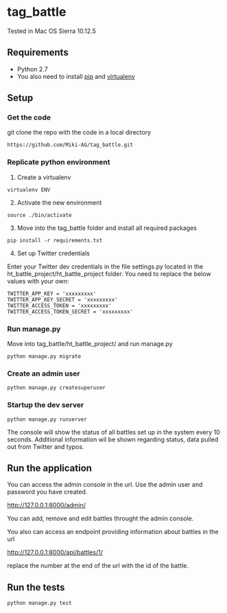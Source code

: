 # tag_battle

Tested in Mac OS Sierra 10.12.5



## Requirements
- Python 2.7
- You also need to install [pip](https://pypi.python.org/pypi/pip) and [virtualenv](https://virtualenv.pypa.io)

## Setup

### Get the code
git clone the repo with  the code in a local directory
```shell
https://github.com/Miki-AG/tag_battle.git
```

### Replicate python environment
1. Create a virtualenv
```shell
virtualenv ENV
```

2. Activate the new environment
```shell
source ./bin/activate
```

3. Move into the tag_battle folder and install all required packages
```shell
pip install -r requirements.txt
```

4. Set up Twitter credentials

Enter your Twitter dev credentials in the file settings.py located in the ht_battle_project/ht_battle_project folder. You need to replace the below values with your own:
```shell
TWITTER_APP_KEY = 'xxxxxxxxx'
TWITTER_APP_KEY_SECRET = 'xxxxxxxxx'
TWITTER_ACCESS_TOKEN = 'xxxxxxxxx'
TWITTER_ACCESS_TOKEN_SECRET = 'xxxxxxxxx'
```

### Run manage.py
Move into tag_battle/ht_battle_project/ and run manage.py
```shell
python manage.py migrate
```

### Create an admin user
```shell
python manage.py createsuperuser
```

### Startup the dev server
```shell
python manage.py runserver
```
The console will show the status of all battles set up in the system every 10 seconds. Additional information wil be shown regarding status, data pulled out from Twitter and typos.

## Run the application
You can access the admin console in the url. Use the admin user and password you have created.

http://127.0.0.1:8000/admin/

You can add, remove and edit battles throught the admin  console.

You also can access an endpoint providing information about battles in the url

http://127.0.0.1:8000/api/battles/1/

replace the number at the end of the url with the id of the battle.

## Run the tests
```shell
python manage.py test
```
